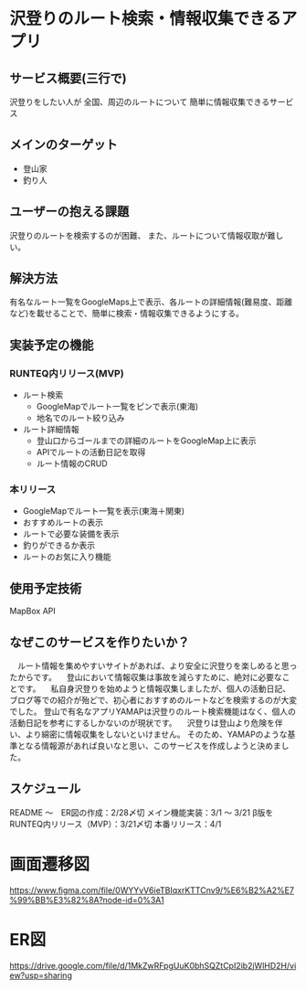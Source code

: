 # 沢登りのルート検索・情報収集できるアプリ
## サービス概要(三行で)
沢登りをしたい人が
全国、周辺のルートについて
簡単に情報収集できるサービス
## メインのターゲット
- 登山家
- 釣り人
## ユーザーの抱える課題
沢登りのルートを検索するのが困難、
また、ルートについて情報収取が難しい。
## 解決方法
有名なルート一覧をGoogleMaps上で表示、各ルートの詳細情報(難易度、距離など)を載せることで、簡単に検索・情報収集できるようにする。
## 実装予定の機能
### RUNTEQ内リリース(MVP)
- ルート検索
  - GoogleMapでルート一覧をピンで表示(東海)
  - 地名でのルート絞り込み
- ルート詳細情報
  - 登山口からゴールまでの詳細のルートをGoogleMap上に表示
  - APIでルートの活動日記を取得
  - ルート情報のCRUD
### 本リリース
- GoogleMapでルート一覧を表示(東海＋関東)
- おすすめルートの表示
- ルートで必要な装備を表示
- 釣りができるか表示
- ルートのお気に入り機能
## 使用予定技術
MapBox API
## なぜこのサービスを作りたいか？
　ルート情報を集めやすいサイトがあれば、より安全に沢登りを楽しめると思ったからです。
　登山において情報収集は事故を減らすために、絶対に必要なことです。
　私自身沢登りを始めようと情報収集しましたが、個人の活動日記、ブログ等での紹介が殆どで、初心者におすすめのルートなどを検索するのが大変でした。
登山で有名なアプリYAMAPは沢登りのルート検索機能はなく、個人の活動日記を参考にするしかないのが現状です。
　沢登りは登山より危険を伴い、より綿密に情報収集をしないといけません。
そのため、YAMAPのような基準となる情報源があれば良いなと思い、このサービスを作成しようと決めました。
## スケジュール
README 〜　ER図の作成：2/28〆切
メイン機能実装：3/1 〜 3/21
β版をRUNTEQ内リリース（MVP）：3/21〆切
本番リリース：4/1

# 画面遷移図
https://www.figma.com/file/0WYYvV6ieTBIqxrKTTCnv9/%E6%B2%A2%E7%99%BB%E3%82%8A?node-id=0%3A1

# ER図
https://drive.google.com/file/d/1MkZwRFpgUuK0bhSQZtCpI2ib2jWlHD2H/view?usp=sharing
